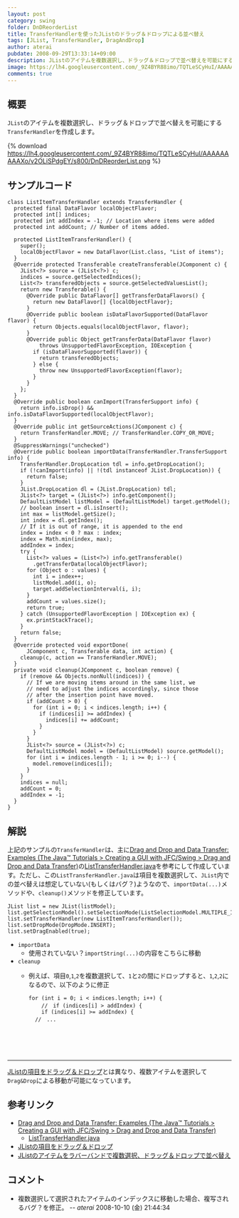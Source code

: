 ```yaml
---
layout: post
category: swing
folder: DnDReorderList
title: TransferHandlerを使ったJListのドラッグ＆ドロップによる並べ替え
tags: [JList, TransferHandler, DragAndDrop]
author: aterai
pubdate: 2008-09-29T13:33:14+09:00
description: JListのアイテムを複数選択し、ドラッグ＆ドロップで並べ替えを可能にするTransferHandlerを作成します。
image: https://lh4.googleusercontent.com/_9Z4BYR88imo/TQTLeSCyHuI/AAAAAAAAAXo/v2OLiSPdgEY/s800/DnDReorderList.png
comments: true
---
```

## 概要
`JList`のアイテムを複数選択し、ドラッグ＆ドロップで並べ替えを可能にする`TransferHandler`を作成します。

{% download https://lh4.googleusercontent.com/_9Z4BYR88imo/TQTLeSCyHuI/AAAAAAAAAXo/v2OLiSPdgEY/s800/DnDReorderList.png %}

## サンプルコード
<pre class="prettyprint"><code>class ListItemTransferHandler extends TransferHandler {
  protected final DataFlavor localObjectFlavor;
  protected int[] indices;
  protected int addIndex = -1; // Location where items were added
  protected int addCount; // Number of items added.

  protected ListItemTransferHandler() {
    super();
    localObjectFlavor = new DataFlavor(List.class, "List of items");
  }
  @Override protected Transferable createTransferable(JComponent c) {
    JList&lt;?&gt; source = (JList&lt;?&gt;) c;
    indices = source.getSelectedIndices();
    List&lt;?&gt; transferedObjects = source.getSelectedValuesList();
    return new Transferable() {
      @Override public DataFlavor[] getTransferDataFlavors() {
        return new DataFlavor[] {localObjectFlavor};
      }
      @Override public boolean isDataFlavorSupported(DataFlavor flavor) {
        return Objects.equals(localObjectFlavor, flavor);
      }
      @Override public Object getTransferData(DataFlavor flavor)
          throws UnsupportedFlavorException, IOException {
        if (isDataFlavorSupported(flavor)) {
          return transferedObjects;
        } else {
          throw new UnsupportedFlavorException(flavor);
        }
      }
    };
  }
  @Override public boolean canImport(TransferSupport info) {
    return info.isDrop() &amp;&amp; info.isDataFlavorSupported(localObjectFlavor);
  }
  @Override public int getSourceActions(JComponent c) {
    return TransferHandler.MOVE; // TransferHandler.COPY_OR_MOVE;
  }
  @SuppressWarnings("unchecked")
  @Override public boolean importData(TransferHandler.TransferSupport info) {
    TransferHandler.DropLocation tdl = info.getDropLocation();
    if (!canImport(info) || !(tdl instanceof JList.DropLocation)) {
      return false;
    }
    JList.DropLocation dl = (JList.DropLocation) tdl;
    JList&lt;?&gt; target = (JList&lt;?&gt;) info.getComponent();
    DefaultListModel listModel = (DefaultListModel) target.getModel();
    // boolean insert = dl.isInsert();
    int max = listModel.getSize();
    int index = dl.getIndex();
    // If it is out of range, it is appended to the end
    index = index &lt; 0 ? max : index;
    index = Math.min(index, max);
    addIndex = index;
    try {
      List&lt;?&gt; values = (List&lt;?&gt;) info.getTransferable()
        .getTransferData(localObjectFlavor);
      for (Object o : values) {
        int i = index++;
        listModel.add(i, o);
        target.addSelectionInterval(i, i);
      }
      addCount = values.size();
      return true;
    } catch (UnsupportedFlavorException | IOException ex) {
      ex.printStackTrace();
    }
    return false;
  }
  @Override protected void exportDone(
      JComponent c, Transferable data, int action) {
    cleanup(c, action == TransferHandler.MOVE);
  }
  private void cleanup(JComponent c, boolean remove) {
    if (remove &amp;&amp; Objects.nonNull(indices)) {
      // If we are moving items around in the same list, we
      // need to adjust the indices accordingly, since those
      // after the insertion point have moved.
      if (addCount &gt; 0) {
        for (int i = 0; i &lt; indices.length; i++) {
          if (indices[i] &gt;= addIndex) {
            indices[i] += addCount;
          }
        }
      }
      JList&lt;?&gt; source = (JList&lt;?&gt;) c;
      DefaultListModel model = (DefaultListModel) source.getModel();
      for (int i = indices.length - 1; i &gt;= 0; i--) {
        model.remove(indices[i]);
      }
    }
    indices = null;
    addCount = 0;
    addIndex = -1;
  }
}
</code></pre>

## 解説
上記のサンプルの`TransferHandler`は、主に[Drag and Drop and Data Transfer: Examples (The Java™ Tutorials > Creating a GUI with JFC/Swing > Drag and Drop and Data Transfer)](https://docs.oracle.com/javase/tutorial/uiswing/examples/dnd/index.html#BasicDnD)の[ListTransferHandler.java](https://docs.oracle.com/javase/tutorial/uiswing/examples/dnd/DropDemoProject/src/dnd/ListTransferHandler.java)を参考にして作成しています。ただし、この`ListTransferHandler.java`は項目を複数選択して、`JList`内での並べ替えは想定していない(もしくはバグ？)ようなので、`importData(...)`メソッドや、`cleanup()`メソッドを修正しています。

<pre class="prettyprint"><code>JList list = new JList(listModel);
list.getSelectionModel().setSelectionMode(ListSelectionModel.MULTIPLE_INTERVAL_SELECTION);
list.setTransferHandler(new ListItemTransferHandler());
list.setDropMode(DropMode.INSERT);
list.setDragEnabled(true);
</code></pre>

- `importData`
    - 使用されていない？`importString(...)`の内容をこちらに移動
- `cleanup`
    - 例えば、項目`0`,`1`,`2`を複数選択して、`1`と`2`の間にドロップすると、`1`,`2`,`2`になるので、以下のように修正
        
        <pre class="prettyprint"><code>for (int i = 0; i &lt; indices.length; i++) {
          //　if (indices[i] &gt; addIndex) {
          if (indices[i] &gt;= addIndex) {
        //　...
</code></pre>

<!-- dummy comment line for breaking list -->
- - - -
[JListの項目をドラッグ＆ドロップ](https://ateraimemo.com/Swing/DnDList.html)とは異なり、複数アイテムを選択して`Drag&Drop`による移動が可能になっています。

## 参考リンク
- [Drag and Drop and Data Transfer: Examples (The Java™ Tutorials > Creating a GUI with JFC/Swing > Drag and Drop and Data Transfer)](https://docs.oracle.com/javase/tutorial/uiswing/examples/dnd/index.html#BasicDnD)
    - [ListTransferHandler.java](https://docs.oracle.com/javase/tutorial/uiswing/examples/dnd/DropDemoProject/src/dnd/ListTransferHandler.java)
- [JListの項目をドラッグ＆ドロップ](https://ateraimemo.com/Swing/DnDList.html)
- [JListのアイテムをラバーバンドで複数選択、ドラッグ＆ドロップで並べ替え](https://ateraimemo.com/Swing/DragSelectDropReordering.html)

<!-- dummy comment line for breaking list -->

## コメント
- 複数選択して選択されたアイテムのインデックスに移動した場合、複写されるバグ？を修正。 -- *aterai* 2008-10-10 (金) 21:44:34

<!-- dummy comment line for breaking list -->
